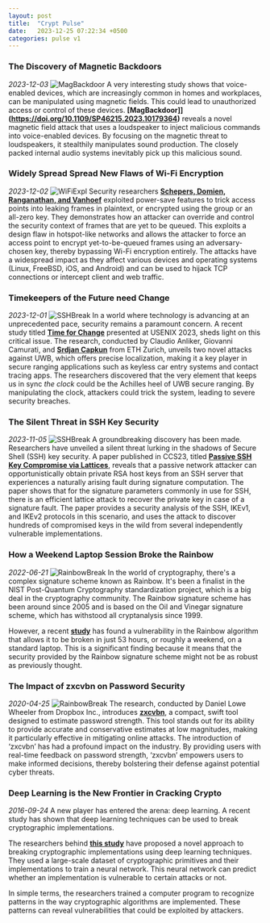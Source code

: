 ```yaml
---
layout: post
title:  "Crypt Pulse"
date:   2023-12-25 07:22:34 +0500
categories: pulse v1
---
```


### The Discovery of Magnetic Backdoors ###
*2023-12-03*
![MagBackdoor]({{site.url}}/{{site.baseurl}}/assets/images/pulse/20231203_magbackdoor.gif)
 A very interesting study shows that voice-enabled devices, which are increasingly common in homes and workplaces, can be manipulated using magnetic fields. This could lead to unauthorized access or control of these devices. **[MagBackdoor]](https://doi.org/10.1109/SP46215.2023.10179364)** reveals a novel magnetic field attack that uses a loudspeaker to inject malicious commands into voice-enabled devices. By focusing on the magnetic threat to loudspeakers, it stealthily manipulates sound production. The closely packed internal audio systems inevitably pick up this malicious sound. 

### Widely Spread Spread New Flaws of Wi-Fi Encryption ###
*2023-12-02*
![WiFiExpl]({{site.url}}/{{site.baseurl}}/assets/images/pulse/20231202_wifi_expl.gif)
Security researchers **[Schepers, Domien, Ranganathan, and Vanhoef](https://www.usenix.org/system/files/sec23summer_355-schepers-prepub.pdf)** exploited power-save features to trick access points into leaking frames in plaintext, or encrypted using the group or an all-zero key. 
They demonstrates how an attacker can override and control the security context of frames that are yet to be queued. This exploits a design flaw in hotspot-like networks and allows the attacker to force an access point to encrypt yet-to-be-queued frames using an adversary-chosen key, thereby bypassing Wi-Fi encryption entirely.
The attacks have a widespread impact as they affect various devices and operating systems (Linux, FreeBSD, iOS, and Android) and can be used to hijack TCP connections or intercept client and web traffic.

### Timekeepers of the Future need Change ###
*2023-12-01*
![SSHBreak]({{site.url}}/{{site.baseurl}}/assets/images/pulse/20231201_uwb_time.gif)
In a world where technology is advancing at an unprecedented pace, security remains a paramount concern. A recent study titled **[Time for Change](https://www.usenix.org/system/files/usenixsecurity23-anliker.pdf)** presented at USENIX 2023, sheds light on this critical issue.
The research, conducted by Claudio Anliker, Giovanni Camurati, and **[Srdjan Capkun](https://syssec.ethz.ch/people/capkun.html)** from ETH Zurich, unveils two novel attacks against UWB, which offers precise localization, making it a key player in secure ranging applications such as keyless car entry systems and contact tracing apps.
The researchers discovered that the very element that keeps us in sync *the clock* could be the Achilles heel of UWB secure ranging. By manipulating the clock, attackers could trick the system, leading to severe security breaches.


### The Silent Threat in SSH Key Security ###
*2023-11-05*
![SSHBreak]({{site.url}}/{{site.baseurl}}/assets/images/pulse/20231105_ssh_break.jpg)
 A groundbreaking discovery has been made. Researchers have unveiled a silent threat lurking in the shadows of Secure Shell (SSH) key security. A paper published in CCS23, titled **[Passive SSH Key Compromise via Lattices](https://eprint.iacr.org/2023/1711.pdf)**, reveals that a passive network attacker can opportunistically obtain private RSA host keys from an SSH server that experiences a naturally arising fault during signature computation. 
The paper shows that for the signature parameters commonly in use for SSH, there is an efficient lattice attack to recover the private key in case of a signature fault.
The paper provides a security analysis of the SSH, IKEv1, and IKEv2 protocols in this scenario, and uses the attack to discover hundreds of compromised keys in the wild from several independently vulnerable implementations.

### How a Weekend Laptop Session Broke the Rainbow ###
*2022-06-21*
![RainbowBreak]({{site.url}}/{{site.baseurl}}/assets/images/pulse/20220621_rainbow_break.jpg)
 In the world of cryptography, there's a complex signature scheme known as Rainbow. It's been a finalist in the NIST Post-Quantum Cryptography standardization project, which is a big deal in the cryptography community. The Rainbow signature scheme has been around since 2005 and is based on the Oil and Vinegar signature scheme, which has withstood all cryptanalysis since 1999.

However, a recent **[study](https://eprint.iacr.org/2022/214)** has found a vulnerability in the Rainbow algorithm that allows it to be broken in just 53 hours, or roughly a weekend, on a standard laptop. This is a significant finding because it means that the security provided by the Rainbow signature scheme might not be as robust as previously thought.

### The Impact of zxcvbn on Password Security ###
*2020-04-25*
![RainbowBreak]({{site.url}}/{{site.baseurl}}/assets/images/pulse/20200425_zxcvbn.gif)
 The research, conducted by Daniel Lowe Wheeler from Dropbox Inc., introduces **[zxcvbn](https://www.usenix.net/system/files/conference/usenixsecurity16/sec16_paper_wheeler.pdf)**, a compact, swift tool designed to estimate password strength. This tool stands out for its ability to provide accurate and conservative estimates at low magnitudes, making it particularly effective in mitigating online attacks.
The introduction of ‘zxcvbn’ has had a profound impact on the industry. By providing users with real-time feedback on password strength, ‘zxcvbn’ empowers users to make informed decisions, thereby bolstering their defense against potential cyber threats.

### Deep Learning is the New Frontier in Cracking Crypto ###
*2016-09-24*
 A new player has entered the arena: deep learning. A recent study has shown that deep learning techniques can be used to break cryptographic implementations.

The researchers behind **[this study](https://eprint.iacr.org/2016/921)** have proposed a novel approach to breaking cryptographic implementations using deep learning techniques. They used a large-scale dataset of cryptographic primitives and their implementations to train a neural network. This neural network can predict whether an implementation is vulnerable to certain attacks or not.

In simple terms, the researchers trained a computer program to recognize patterns in the way cryptographic algorithms are implemented. These patterns can reveal vulnerabilities that could be exploited by attackers.

